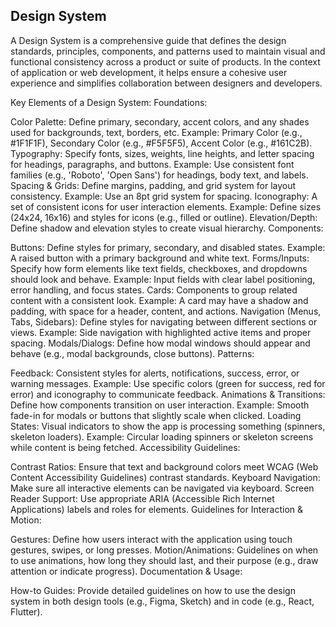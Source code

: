 ## Design System

A Design System is a comprehensive guide that defines the design standards, principles, components, and patterns used to maintain visual and functional consistency across a product or suite of products. In the context of application or web development, it helps ensure a cohesive user experience and simplifies collaboration between designers and developers.

Key Elements of a Design System:
Foundations:

Color Palette: Define primary, secondary, accent colors, and any shades used for backgrounds, text, borders, etc.
Example: Primary Color (e.g., #1F1F1F), Secondary Color (e.g., #F5F5F5), Accent Color (e.g., #161C2B).
Typography: Specify fonts, sizes, weights, line heights, and letter spacing for headings, paragraphs, and buttons.
Example: Use consistent font families (e.g., 'Roboto', 'Open Sans') for headings, body text, and labels.
Spacing & Grids: Define margins, padding, and grid system for layout consistency.
Example: Use an 8pt grid system for spacing.
Iconography: A set of consistent icons for user interaction elements.
Example: Define sizes (24x24, 16x16) and styles for icons (e.g., filled or outline).
Elevation/Depth: Define shadow and elevation styles to create visual hierarchy.
Components:

Buttons: Define styles for primary, secondary, and disabled states.
Example: A raised button with a primary background and white text.
Forms/Inputs: Specify how form elements like text fields, checkboxes, and dropdowns should look and behave.
Example: Input fields with clear label positioning, error handling, and focus states.
Cards: Components to group related content with a consistent look.
Example: A card may have a shadow and padding, with space for a header, content, and actions.
Navigation (Menus, Tabs, Sidebars): Define styles for navigating between different sections or views.
Example: Side navigation with highlighted active items and proper spacing.
Modals/Dialogs: Define how modal windows should appear and behave (e.g., modal backgrounds, close buttons).
Patterns:

Feedback: Consistent styles for alerts, notifications, success, error, or warning messages.
Example: Use specific colors (green for success, red for error) and iconography to communicate feedback.
Animations & Transitions: Define how components transition on user interaction.
Example: Smooth fade-in for modals or buttons that slightly scale when clicked.
Loading States: Visual indicators to show the app is processing something (spinners, skeleton loaders).
Example: Circular loading spinners or skeleton screens while content is being fetched.
Accessibility Guidelines:

Contrast Ratios: Ensure that text and background colors meet WCAG (Web Content Accessibility Guidelines) contrast standards.
Keyboard Navigation: Make sure all interactive elements can be navigated via keyboard.
Screen Reader Support: Use appropriate ARIA (Accessible Rich Internet Applications) labels and roles for elements.
Guidelines for Interaction & Motion:

Gestures: Define how users interact with the application using touch gestures, swipes, or long presses.
Motion/Animations: Guidelines on when to use animations, how long they should last, and their purpose (e.g., draw attention or indicate progress).
Documentation & Usage:

How-to Guides: Provide detailed guidelines on how to use the design system in both design tools (e.g., Figma, Sketch) and in code (e.g., React, Flutter).

